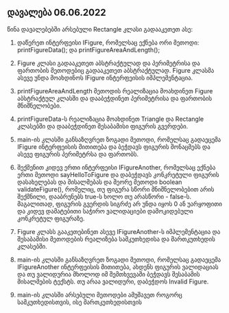 ## დავალება 06.06.2022

წინა დავალებებში არსებული Rectangle კლასი გადააკეთეთ ასე:

1. დაწერეთ ინტერფეისი IFigure, რომელსაც ექნება ორი მეთოდი: printFigureData(); და printFigureAreaAndLength();

2.  Figure კლასი გადააკეთეთ აბსტრაქტულად და პერიმეტრისა და ფართობის  მეთოდებიც გადააკეთეთ აბსტრაქტულად. Figure კლასმა ასევე უნდა მოახდინოს  IFigure ინტერფეისის იმპლემენტაცია.

3. printFigureAreaAndLength  მეთოდის რეალიზაცია მოახდინეთ Figure აბსტრაქტულ კლასში და დააბეჭდინეთ  პერიმეტრისა და ფართობის მნიშნელობები.

4. printFigureData-ს რეალიზაცია მოახდინეთ Triangle და Rectangle კლასებში და დააბეჭდინეთ შესაბამისი ფიგურის გვერდები.

5.  main-ის კლასში განსაზღვრეთ ზოგადი მეთოდი, რომელსაც გადაეცემა IFigure  ინტერფეისის მითითება და ბეჭდავს ფიგურის მონაცმებს და ასევე ფიგურის  პერიმეტრსა და ფართობს.

6. შექმენით კიდევ ერთი ინტერფეისი  IFigureAnother, რომელსაც ექნება ერთი მეთოდი sayHelloToFigure და  დაბეჭდავს კონკრეტული ფიგურის დასახელებას და მისალმებას და მეორე მეთოდი  boolean validateFigure(), რომელიც, თუ ფიგურა სწორი მნიშნელობებით არის  შექმნილი, დააბრუნებს true-ს ხოლო თუ არასწორი - false-ს. მაგალითად,  ფიგურის გვერდის სიგრძე არ უნდა იყოს 0 ან უარყოფითი და კიდევ დამატებითი  საჭირო ვალიდაციები დამოკიდებული კონკრეტულ ფიგურაზე.

7. Figure კლასს  გააკეთებინეთ ასევე IFigureAnother-ს იმპლემენტაცია და შესაბამისი მეთოდების  რეალიზება სამკუთხედისა და მართკუთხედის კლასებში.

8. main-ის კლასში  განსაზღვრეთ ზოგადი მეთოდი, რომელსაც გადაეცემა IFigureAnother ინტერფეისის  მითითება, ახდენს ფიგურის ვალიდაციას და თუ ვალიდურია მხოლოდ იმ  შემთხვევაში ბეჭდავს შესაბამის მისალმების ტექსტს. თუ არაა ვალიდური,  დაბეჭდოს Invalid Figure.

9. main-ის კლასში არსებული მეთოდები ამუშავეთ როგორც სამკუთხედისთვის, ისე მართკუთხედისთვის
